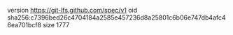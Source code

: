 version https://git-lfs.github.com/spec/v1
oid sha256:c7396bed26c4704184a2585e457236d8a25801c6b06e747db4afc46ea701bcf8
size 1777
